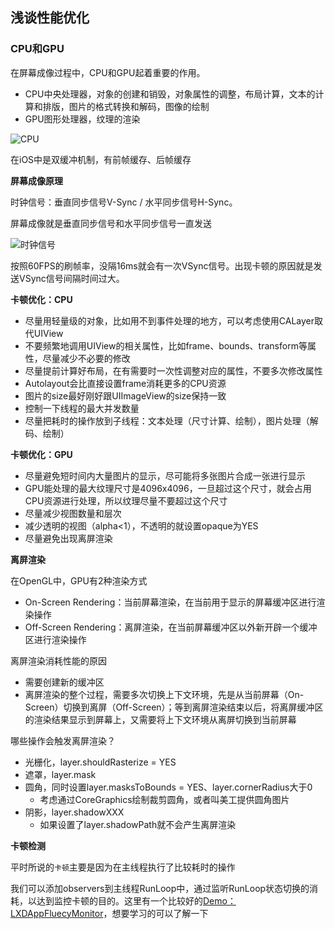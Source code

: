 ## 浅谈性能优化


### CPU和GPU

在屏幕成像过程中，CPU和GPU起着重要的作用。
- CPU中央处理器，对象的创建和销毁，对象属性的调整，布局计算，文本的计算和排版，图片的格式转换和解码，图像的绘制
- GPU图形处理器，纹理的渲染

![CPU](./iOS大杂烩/简单性能优化/CPU.png)

在iOS中是双缓冲机制，有前帧缓存、后帧缓存


**屏幕成像原理**

时钟信号：垂直同步信号V-Sync / 水平同步信号H-Sync。

屏幕成像就是垂直同步信号和水平同步信号一直发送

![时钟信号](./iOS大杂烩/简单性能优化/时钟信号.png)

按照60FPS的刷帧率，没隔16ms就会有一次VSync信号。出现卡顿的原因就是发送VSync信号间隔时间过大。


**卡顿优化：CPU**

- 尽量用轻量级的对象，比如用不到事件处理的地方，可以考虑使用CALayer取代UIView
- 不要频繁地调用UIView的相关属性，比如frame、bounds、transform等属性，尽量减少不必要的修改
- 尽量提前计算好布局，在有需要时一次性调整对应的属性，不要多次修改属性
- Autolayout会比直接设置frame消耗更多的CPU资源
- 图片的size最好刚好跟UIImageView的size保持一致
- 控制一下线程的最大并发数量
- 尽量把耗时的操作放到子线程：文本处理（尺寸计算、绘制），图片处理（解码、绘制）

**卡顿优化：GPU**

- 尽量避免短时间内大量图片的显示，尽可能将多张图片合成一张进行显示
- GPU能处理的最大纹理尺寸是4096x4096，一旦超过这个尺寸，就会占用CPU资源进行处理，所以纹理尽量不要超过这个尺寸
- 尽量减少视图数量和层次
- 减少透明的视图（alpha<1），不透明的就设置opaque为YES
- 尽量避免出现离屏渲染

**离屏渲染**

在OpenGL中，GPU有2种渲染方式
- On-Screen Rendering：当前屏幕渲染，在当前用于显示的屏幕缓冲区进行渲染操作
- Off-Screen Rendering：离屏渲染，在当前屏幕缓冲区以外新开辟一个缓冲区进行渲染操作

离屏渲染消耗性能的原因
- 需要创建新的缓冲区
- 离屏渲染的整个过程，需要多次切换上下文环境，先是从当前屏幕（On-Screen）切换到离屏（Off-Screen）；等到离屏渲染结束以后，将离屏缓冲区的渲染结果显示到屏幕上，又需要将上下文环境从离屏切换到当前屏幕

哪些操作会触发离屏渲染？
- 光栅化，layer.shouldRasterize = YES
- 遮罩，layer.mask
- 圆角，同时设置layer.masksToBounds = YES、layer.cornerRadius大于0
    - 考虑通过CoreGraphics绘制裁剪圆角，或者叫美工提供圆角图片
- 阴影，layer.shadowXXX
    - 如果设置了layer.shadowPath就不会产生离屏渲染



**卡顿检测**

平时所说的`卡顿`主要是因为在主线程执行了比较耗时的操作

我们可以添加observers到主线程RunLoop中，通过监听RunLoop状态切换的消耗，以达到监控卡顿的目的。这里有一个比较好的[Demo：LXDAppFluecyMonitor](https://github.com/UIControl/LXDAppFluecyMonitor)，想要学习的可以了解一下






























